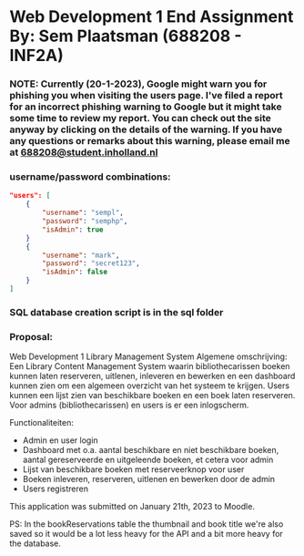 # Web Development 1 End Assignment<br>By: Sem Plaatsman (688208 - INF2A)

### NOTE: Currently (20-1-2023), Google might warn you for phishing you when visiting the users page. I've filed a report for an incorrect phishing warning to Google but it might take some time to review my report. You can check out the site anyway by clicking on the details of the warning. If you have any questions or remarks about this warning, please email me at <688208@student.inholland.nl></h3>

### username/password combinations:

```json
"users": [
    {
        "username": "sempl",
        "password": "semphp",
        "isAdmin": true
    }
    {
        "username": "mark",
        "password": "secret123",
        "isAdmin": false
    }
]
```

### SQL database creation script is in the sql folder

### Proposal:
Web Development 1 Library Management System
Algemene omschrijving:
Een Library Content Management System waarin bibliothecarissen boeken kunnen laten reserveren, uitlenen, inleveren en bewerken en een dashboard kunnen zien om een algemeen overzicht van het systeem te krijgen.
Users kunnen een lijst zien van beschikbare boeken en een boek laten reserveren.
Voor admins (bibliothecarissen) en users is er een inlogscherm.

Functionaliteiten:
- Admin en user login
- Dashboard met o.a. aantal beschikbare en niet beschikbare boeken, aantal gereserveerde en uitgeleende boeken, et cetera voor admin
- Lijst van beschikbare boeken met reserveerknop voor user
- Boeken inleveren, reserveren, uitlenen en bewerken door de admin
- Users registreren

This application was submitted on January 21th, 2023 to Moodle.

PS: In the bookReservations table the thumbnail and book title we're also saved so it would be a lot less heavy for the API and a bit more heavy for the database.
